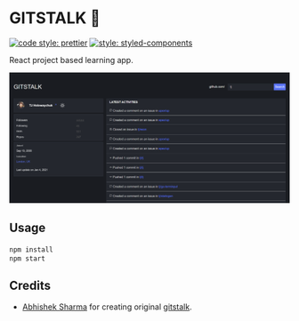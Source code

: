 # GITSTALK  🔎

[![code style: prettier](https://img.shields.io/badge/code_style-prettier-ff69b4.svg?style=flat-square)](https://github.com/prettier/prettier)
[![style: styled-components](https://img.shields.io/badge/style-%F0%9F%92%85%20styled--components-orange.svg?colorB=daa357&colorA=db748e)](https://github.com/styled-components/styled-components)

React project based learning app.

![Screenshot](docs/images/screenshot.PNG)

## Usage

```
npm install
npm start
```

## Credits

- [Abhishek Sharma](https://github.com/littlewonder) for creating original [gitstalk](https://github.com/littlewonder/gitstalk).

